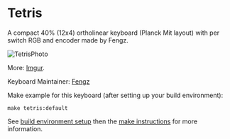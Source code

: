 Tetris
===
A compact 40% (12x4) ortholinear keyboard (Planck Mit layout) with per switch RGB and encoder made by Fengz. 

![TetrisPhoto](https://i.imgur.com/quwEY0f.jpg)

More: [Imgur](https://imgur.com/gallery/Azq2zUm).

Keyboard Maintainer: [Fengz](https://github.com/ycf)

Make example for this keyboard (after setting up your build environment):

    make tetris:default

See [build environment setup](https://docs.qmk.fm/build_environment_setup.html) then the [make instructions](https://docs.qmk.fm/make_instructions.html) for more information.